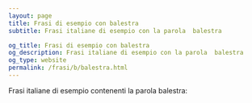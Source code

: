 ```yaml
---
layout: page
title: Frasi di esempio con balestra 
subtitle: Frasi italiane di esempio con la parola  balestra

og_title: Frasi di esempio con balestra 
og_description: Frasi italiane di esempio con la parola  balestra
og_type: website
permalink: /frasi/b/balestra.html
---
```


Frasi italiane di esempio contenenti la parola balestra:


